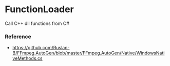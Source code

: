 FunctionLoader
==============
Call C++ dll functions from C#

### Reference
- https://github.com/Ruslan-B/FFmpeg.AutoGen/blob/master/FFmpeg.AutoGen/Native/WindowsNativeMethods.cs
